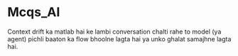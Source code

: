 # Mcqs_AI
Context drift ka matlab hai ke lambi conversation chalti rahe to model (ya agent) pichli baaton ka flow bhoolne lagta hai ya unko ghalat samajhne lagta hai.
